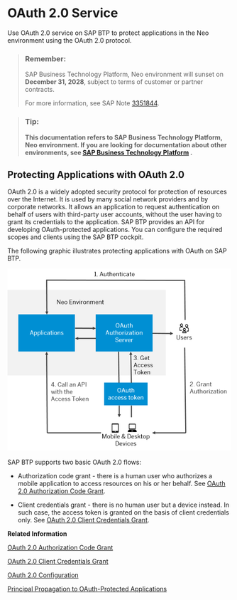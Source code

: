 <!-- loioe526ca3998954d62833ffd5a19ec4523 -->

# OAuth 2.0 Service

Use OAuth 2.0 service on SAP BTP to protect applications in the Neo environment using the OAuth 2.0 protocol.

> ### Remember:  
> SAP Business Technology Platform, Neo environment will sunset on **December 31, 2028**, subject to terms of customer or partner contracts.
> 
> For more information, see SAP Note [3351844](https://me.sap.com/notes/3351844).

> ### Tip:  
> **This documentation refers to SAP Business Technology Platform, Neo environment. If you are looking for documentation about other environments, see [SAP Business Technology Platform](https://help.sap.com/docs/btp/sap-business-technology-platform/sap-business-technology-platform?version=Cloud) .**



<a name="loioe526ca3998954d62833ffd5a19ec4523__OAuth"/>

## Protecting Applications with OAuth 2.0

OAuth 2.0 is a widely adopted security protocol for protection of resources over the Internet. It is used by many social network providers and by corporate networks. It allows an application to request authentication on behalf of users with third-party user accounts, without the user having to grant its credentials to the application. SAP BTP provides an API for developing OAuth-protected applications. You can configure the required scopes and clients using the SAP BTP cockpit.

The following graphic illustrates protecting applications with OAuth on SAP BTP.

![](images/OAuth_2_0_Service_f79cd4b.png)

SAP BTP supports two basic OAuth 2.0 flows:

-   Authorization code grant - there is a human user who authorizes a mobile application to access resources on his or her behalf. See [OAuth 2.0 Authorization Code Grant](oauth-2-0-authorization-code-grant-b7b5893.md).

-   Client credentials grant - there is no human user but a device instead. In such case, the access token is granted on the basis of client credentials only. See [OAuth 2.0 Client Credentials Grant](oauth-2-0-client-credentials-grant-f69fa87.md).

**Related Information**  


[OAuth 2.0 Authorization Code Grant](oauth-2-0-authorization-code-grant-b7b5893.md "Use OAuth 2.0 service in the Neo environment of SAP BTP to enable your cloud applications for authorization code grant flow. Authorization code grant is one of the basic flows specified in the OAuth 2.0 protocol.")

[OAuth 2.0 Client Credentials Grant](oauth-2-0-client-credentials-grant-f69fa87.md "Use OAuth 2.0 service in the Neo environment of SAP BTP to enable your cloud applications for client credentials grant flow.")

[OAuth 2.0 Configuration](oauth-2-0-configuration-7e658b3.md "Register clients, manage access tokens, configure scopes and perform other OAuth configuration tasks in the Neo environment of SAP BTP.")

[Principal Propagation to OAuth-Protected Applications](principal-propagation-to-oauth-protected-applications-310f39e.md "Propagate users from external applications with SAML identity federation to OAuth-protected applications running in the Neo environment of SAP BTP. Exchange the user ID and attributes from a SAML assertion for an OAuth access token, and use the access token to access the OAuth-protected application.")

